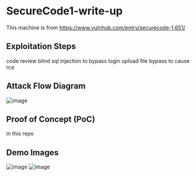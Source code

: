 # SecureCode1-write-up
This machine is from https://www.vulnhub.com/entry/securecode-1,651/

## Exploitation Steps
  code review
  blind sql injection to bypass login
  upload file bypass to cause rce

## Attack Flow Diagram
![image](https://github.com/ZHallen122/SecureCode1-write-up/assets/106571949/0cb60a96-a427-4801-8159-690d6b1995a2)


## Proof of Concept (PoC)
in this repo

## Demo Images
![image](https://github.com/ZHallen122/SecureCode1-write-up/assets/106571949/c31ec19b-8638-41a5-bba6-806fa1daaee1)
![image](https://github.com/ZHallen122/SecureCode1-write-up/assets/106571949/1e1037a3-0164-4b86-b119-632d05e4f636)

  
